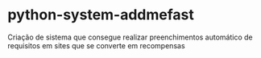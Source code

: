 # python-system-addmefast
Criação de sistema que consegue realizar preenchimentos automático de requisitos em sites que se converte em recompensas
